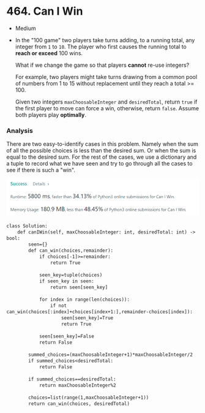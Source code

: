 # 464. Can I Win

* Medium
*   In the "100 game" two players take turns adding, to a running total, any integer from `1` to `10`. The player who first causes the running total to **reach or exceed** 100 wins.

    What if we change the game so that players **cannot** re-use integers?

    For example, two players might take turns drawing from a common pool of numbers from 1 to 15 without replacement until they reach a total >= 100.

    Given two integers `maxChoosableInteger` and `desiredTotal`, return `true` if the first player to move can force a win, otherwise, return `false`. Assume both players play **optimally**.

### Analysis&#x20;

There are two easy-to-identify cases in this problem. Namely when the sum of all the possible choices is less than the desired sum. Or when the sum is equal to the desired sum. For the rest of the cases, we use a dictionary and a tuple to record what we have seen and try to go through all the cases to see if there is such a "win".&#x20;

![](<../.gitbook/assets/image (26).png>)

```
class Solution:
    def canIWin(self, maxChoosableInteger: int, desiredTotal: int) -> bool:
        seen={}
        def can_win(choices,remainder):
            if choices[-1]>=remainder:
                return True
            
            seen_key=tuple(choices)
            if seen_key in seen:
                return seen[seen_key]
            
            for index in range(len(choices)):
                if not can_win(choices[:index]+choices[index+1:],remainder-choices[index]):
                    seen[seen_key]=True
                    return True
                
            seen[seen_key]=False
            return False
        
        summed_choices=(maxChoosableInteger+1)*maxChoosableInteger/2
        if summed_choices<desiredTotal:
            return False 
        
        if summed_choices==desiredTotal:
            return maxChoosableInteger%2
        
        choices=list(range(1,maxChoosableInteger+1))
        return can_win(choices, desiredTotal)
```

